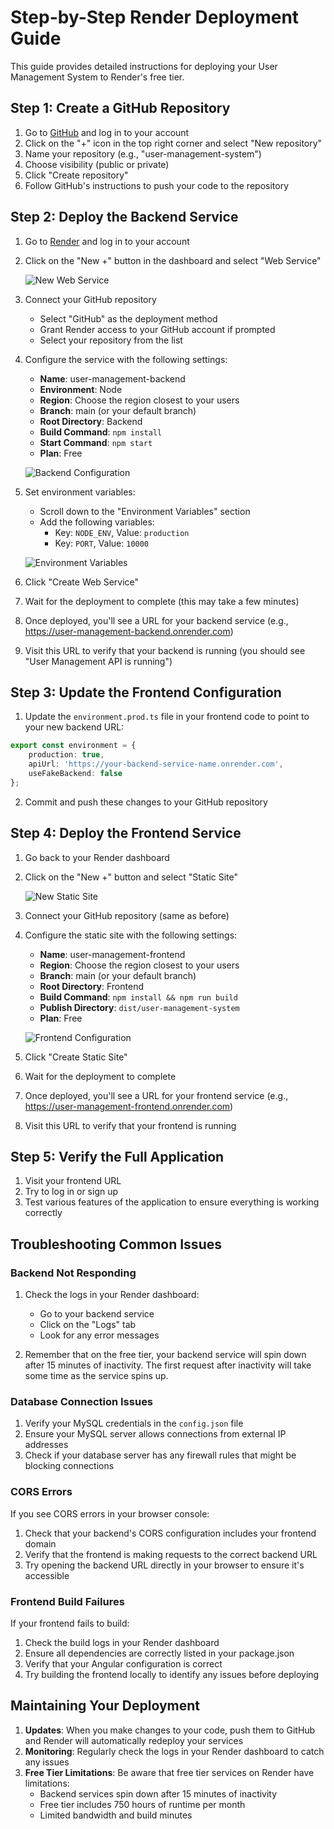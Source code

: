 # Step-by-Step Render Deployment Guide

This guide provides detailed instructions for deploying your User Management System to Render's free tier.

## Step 1: Create a GitHub Repository

1. Go to [GitHub](https://github.com) and log in to your account
2. Click on the "+" icon in the top right corner and select "New repository"
3. Name your repository (e.g., "user-management-system")
4. Choose visibility (public or private)
5. Click "Create repository"
6. Follow GitHub's instructions to push your code to the repository

## Step 2: Deploy the Backend Service

1. Go to [Render](https://render.com) and log in to your account
2. Click on the "New +" button in the dashboard and select "Web Service"

   ![New Web Service](https://i.imgur.com/example1.png)

3. Connect your GitHub repository
   - Select "GitHub" as the deployment method
   - Grant Render access to your GitHub account if prompted
   - Select your repository from the list

4. Configure the service with the following settings:
   - **Name**: user-management-backend
   - **Environment**: Node
   - **Region**: Choose the region closest to your users
   - **Branch**: main (or your default branch)
   - **Root Directory**: Backend
   - **Build Command**: `npm install`
   - **Start Command**: `npm start`
   - **Plan**: Free

   ![Backend Configuration](https://i.imgur.com/example2.png)

5. Set environment variables:
   - Scroll down to the "Environment Variables" section
   - Add the following variables:
     - Key: `NODE_ENV`, Value: `production`
     - Key: `PORT`, Value: `10000`

   ![Environment Variables](https://i.imgur.com/example3.png)

6. Click "Create Web Service"
7. Wait for the deployment to complete (this may take a few minutes)
8. Once deployed, you'll see a URL for your backend service (e.g., https://user-management-backend.onrender.com)
9. Visit this URL to verify that your backend is running (you should see "User Management API is running")

## Step 3: Update the Frontend Configuration

1. Update the `environment.prod.ts` file in your frontend code to point to your new backend URL:

```typescript
export const environment = {
    production: true,
    apiUrl: 'https://your-backend-service-name.onrender.com',
    useFakeBackend: false
};
```

2. Commit and push these changes to your GitHub repository

## Step 4: Deploy the Frontend Service

1. Go back to your Render dashboard
2. Click on the "New +" button and select "Static Site"

   ![New Static Site](https://i.imgur.com/example4.png)

3. Connect your GitHub repository (same as before)
4. Configure the static site with the following settings:
   - **Name**: user-management-frontend
   - **Region**: Choose the region closest to your users
   - **Branch**: main (or your default branch)
   - **Root Directory**: Frontend
   - **Build Command**: `npm install && npm run build`
   - **Publish Directory**: `dist/user-management-system`
   - **Plan**: Free

   ![Frontend Configuration](https://i.imgur.com/example5.png)

5. Click "Create Static Site"
6. Wait for the deployment to complete
7. Once deployed, you'll see a URL for your frontend service (e.g., https://user-management-frontend.onrender.com)
8. Visit this URL to verify that your frontend is running

## Step 5: Verify the Full Application

1. Visit your frontend URL
2. Try to log in or sign up
3. Test various features of the application to ensure everything is working correctly

## Troubleshooting Common Issues

### Backend Not Responding

1. Check the logs in your Render dashboard:
   - Go to your backend service
   - Click on the "Logs" tab
   - Look for any error messages

2. Remember that on the free tier, your backend service will spin down after 15 minutes of inactivity. The first request after inactivity will take some time as the service spins up.

### Database Connection Issues

1. Verify your MySQL credentials in the `config.json` file
2. Ensure your MySQL server allows connections from external IP addresses
3. Check if your database server has any firewall rules that might be blocking connections

### CORS Errors

If you see CORS errors in your browser console:

1. Check that your backend's CORS configuration includes your frontend domain
2. Verify that the frontend is making requests to the correct backend URL
3. Try opening the backend URL directly in your browser to ensure it's accessible

### Frontend Build Failures

If your frontend fails to build:

1. Check the build logs in your Render dashboard
2. Ensure all dependencies are correctly listed in your package.json
3. Verify that your Angular configuration is correct
4. Try building the frontend locally to identify any issues before deploying

## Maintaining Your Deployment

1. **Updates**: When you make changes to your code, push them to GitHub and Render will automatically redeploy your services
2. **Monitoring**: Regularly check the logs in your Render dashboard to catch any issues
3. **Free Tier Limitations**: Be aware that free tier services on Render have limitations:
   - Backend services spin down after 15 minutes of inactivity
   - Free tier includes 750 hours of runtime per month
   - Limited bandwidth and build minutes 